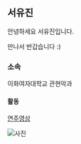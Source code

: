 ## 서유진

안녕하세요 서유진입니다.

만나서 반갑습니다 :)

### 소속

이화여자대학교 관현악과

#### 활동

[연주영상](https://youtu.be/vbaf-CXBO-s)


![사진](https://user-images.githubusercontent.com/90170417/132167824-d4f28f2a-6839-4dc8-944d-897798a5b737.jpg)





